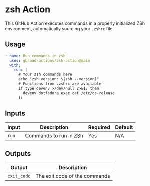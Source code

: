 zsh Action
==========


This GitHub Action executes commands in a properly initialized ZSh environment, automatically sourcing your `.zshrc` file.

## Usage

```yaml
- name: Run commands in zsh
  uses: gbraad-actions/zsh-action@main
  with:
    run: |
      # Your zsh commands here
      echo "zsh version: $(zsh --version)"
      # Functions from .zshrc are available
      if type devenv >/dev/null 2>&1; then
        devenv dotfedora exec cat /etc/os-release
      fi
```

## Inputs

| Input | Description | Required | Default |
|-------|-------------|----------|---------|
| `run` | Commands to run in ZSh | Yes | N/A |

## Outputs

| Output | Description |
|--------|-------------|
| `exit_code` | The exit code of the commands |

